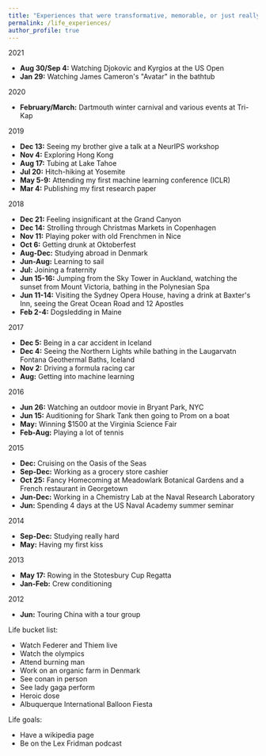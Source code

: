 ```yaml
---
title: "Experiences that were transformative, memorable, or just really, really fun"
permalink: /life_experiences/
author_profile: true
---
```


2021
* **Aug 30/Sep 4:** Watching Djokovic and Kyrgios at the US Open
* **Jan 29:** Watching James Cameron's "Avatar" in the bathtub

2020
* **February/March:** Dartmouth winter carnival and various events at Tri-Kap

2019
* **Dec 13:** Seeing my brother give a talk at a NeurIPS workshop
* **Nov 4:** Exploring Hong Kong
* **Aug 17:** Tubing at Lake Tahoe
* **Jul 20:** Hitch-hiking at Yosemite
* **May 5-9:** Attending my first machine learning conference (ICLR)
* **Mar 4:** Publishing my first research paper

2018
* **Dec 21:** Feeling insignificant at the Grand Canyon
* **Dec 14:** Strolling through Christmas Markets in Copenhagen
* **Nov 11:** Playing poker with old Frenchmen in Nice
* **Oct 6:** Getting drunk at Oktoberfest
* **Aug-Dec:** Studying abroad in Denmark
* **Jun-Aug:** Learning to sail
* **Jul:** Joining a fraternity
* **Jun 15-16:** Jumping from the Sky Tower in Auckland, watching the sunset from Mount Victoria, bathing in the Polynesian Spa
* **Jun 11-14:** Visiting the Sydney Opera House, having a drink at Baxter's Inn, seeing the Great Ocean Road and 12 Apostles
* **Feb 2-4:** Dogsledding in Maine

2017
* **Dec 5:** Being in a car accident in Iceland
* **Dec 4:** Seeing the Northern Lights while bathing in the Laugarvatn Fontana Geothermal Baths, Iceland
* **Nov 2:** Driving a formula racing car
* **Aug:** Getting into machine learning

2016
* **Jun 26:** Watching an outdoor movie in Bryant Park, NYC
* **Jun 15:** Auditioning for Shark Tank then going to Prom on a boat
* **May:** Winning $1500 at the Virginia Science Fair
* **Feb-Aug:** Playing a lot of tennis

2015
* **Dec:** Cruising on the Oasis of the Seas
* **Sep-Dec:** Working as a grocery store cashier
* **Oct 25:** Fancy Homecoming at Meadowlark Botanical Gardens and a French restaurant in Georgetown
* **Jun-Dec:** Working in a Chemistry Lab at the Naval Research Laboratory
* **Jun:** Spending 4 days at the US Naval Academy summer seminar

2014
* **Sep-Dec:** Studying really hard
* **May:** Having my first kiss

2013
* **May 17:** Rowing in the Stotesbury Cup Regatta
* **Jan-Feb:** Crew conditioning

2012
* **Jun:** Touring China with a tour group

Life bucket list:
* Watch Federer and Thiem live
* Watch the olympics
* Attend burning man
* Work on an organic farm in Denmark
* See conan in person
* See lady gaga perform
* Heroic dose
* Albuquerque International Balloon Fiesta

Life goals:
* Have a wikipedia page
* Be on the Lex Fridman podcast
